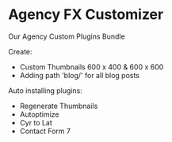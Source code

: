 # Agency FX Customizer

Our Agency Custom Plugins Bundle

Create:

* Custom Thumbnails 600 x 400 & 600 x 600
* Adding path 'blog/' for all blog posts

Auto installing plugins:

* Regenerate Thumbnails
* Autoptimize
* Cyr to Lat
* Contact Form 7
